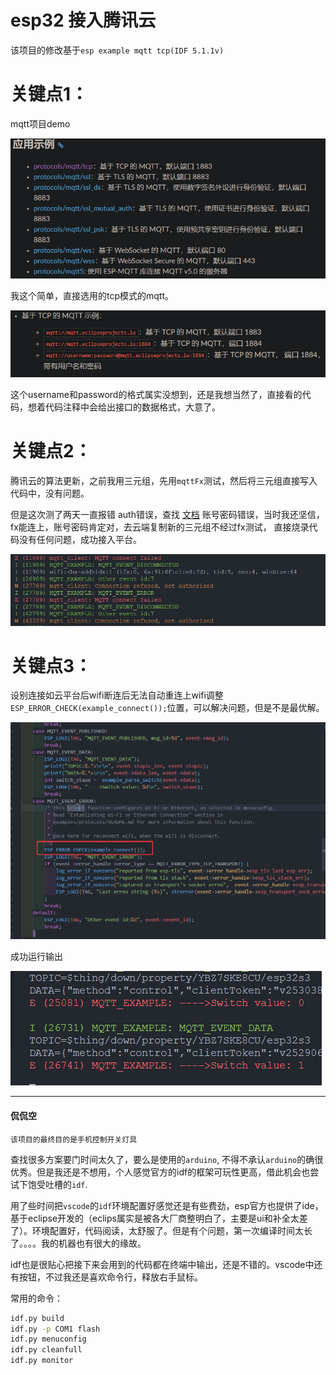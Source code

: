 # esp32 接入腾讯云

该项目的修改基于`esp example mqtt tcp(IDF 5.1.1v)`

# 关键点1：

mqtt项目demo

![](https://raw.githubusercontent.com/fly-t/images/main/blog/README-2023-11-05-14-22-50.png)

我这个简单，直接选用的tcp模式的mqtt。

![](https://raw.githubusercontent.com/fly-t/images/main/blog/README-2023-11-05-14-23-20.png)

这个username和password的格式属实没想到，还是我想当然了，直接看的代码，想着代码注释中会给出接口的数据格式，大意了。

# 关键点2：

腾讯云的算法更新，之前我用三元组，先用`mqttFx`测试，然后将三元组直接写入代码中，没有问题。

但是这次测了两天一直报错 auth错误，查找 [文档](https://espressif-docs.readthedocs-hosted.com/projects/esp-faq/zh-cn/latest/software-framework/protocols/mqtt.html) 账号密码错误，当时我还坚信，fx能连上，账号密码肯定对，去云端复制新的三元组不经过fx测试， 直接烧录代码没有任何问题，成功接入平台。


![](https://raw.githubusercontent.com/fly-t/images/main/blog/README-2023-11-05-14-30-53.png)


# 关键点3：

设别连接如云平台后wifi断连后无法自动重连上wifi调整`ESP_ERROR_CHECK(example_connect());`位置，可以解决问题，但是不是最优解。

![](https://raw.githubusercontent.com/fly-t/images/main/blog/README-2023-11-05-14-54-13.png)


成功运行输出

![](https://raw.githubusercontent.com/fly-t/images/main/blog/README-2023-11-05-15-08-06.png)

----------

#### 侃侃空

`该项目的最终目的是手机控制开关灯具`

查找很多方案要门时间太久了，要么是使用的`arduino`, 不得不承认`arduino`的确很优秀。但是我还是不想用，个人感觉官方的idf的框架可玩性更高，借此机会也尝试下饱受吐槽的`idf`.

用了些时间把`vscode`的`idf`环境配置好感觉还是有些费劲，esp官方也提供了ide，基于eclipse开发的（eclips属实是被各大厂商整明白了，主要是ui和补全太差了）。环境配置好，代码阅读，太舒服了。但是有个问题，第一次编译时间太长了。。。。我的机器也有很大的缘故。

idf也是很贴心把接下来会用到的代码都在终端中输出，还是不错的。vscode中还有按钮，不过我还是喜欢命令行，释放右手鼠标。

常用的命令：

``` bash
idf.py build
idf.py -p COM1 flash
idf.py menuconfig
idf.py cleanfull
idf.py monitor
```
